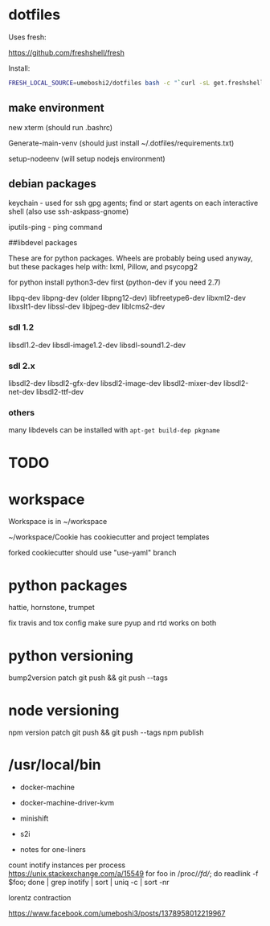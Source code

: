 # dotfiles

Uses fresh:

https://github.com/freshshell/fresh

Install:

```sh
FRESH_LOCAL_SOURCE=umeboshi2/dotfiles bash -c "`curl -sL get.freshshell.com`"
```

## make environment


new xterm (should run .bashrc)

Generate-main-venv (should just install ~/.dotfiles/requirements.txt)

setup-nodeenv (will setup nodejs environment)


## debian packages

keychain - used for ssh gpg agents; find or start agents on each interactive shell (also use ssh-askpass-gnome)

iputils-ping - ping command



##libdevel packages


These are for python packages.  Wheels are probably being used
anyway, but these packages help with: lxml, Pillow, and psycopg2

for python install python3-dev first (python-dev if you need 2.7)

libpq-dev
libpng-dev (older libpng12-dev)
libfreetype6-dev
libxml2-dev
libxslt1-dev
libssl-dev
libjpeg-dev
liblcms2-dev

### sdl 1.2

libsdl1.2-dev
libsdl-image1.2-dev
libsdl-sound1.2-dev

### sdl 2.x

libsdl2-dev 
libsdl2-gfx-dev
libsdl2-image-dev
libsdl2-mixer-dev
libsdl2-net-dev 
libsdl2-ttf-dev 

### others

many libdevels can be installed with ```apt-get build-dep pkgname```








# TODO


# workspace

Workspace is in ~/workspace

~/workspace/Cookie has cookiecutter and project templates

forked cookiecutter should use "use-yaml" branch


# python packages

hattie, hornstone, trumpet

fix travis and tox config
make sure pyup and rtd works on both

# python versioning

bump2version patch
git push && git push --tags

# node versioning

npm version patch
git push && git push --tags
npm publish





# /usr/local/bin

- docker-machine

- docker-machine-driver-kvm

- minishift

- s2i

- notes for one-liners

count inotify instances per process
https://unix.stackexchange.com/a/15549
for foo in /proc/*/fd/*; do readlink -f $foo; done | grep inotify | sort | uniq -c | sort -nr



lorentz contraction

https://www.facebook.com/umeboshi3/posts/1378958012219967
